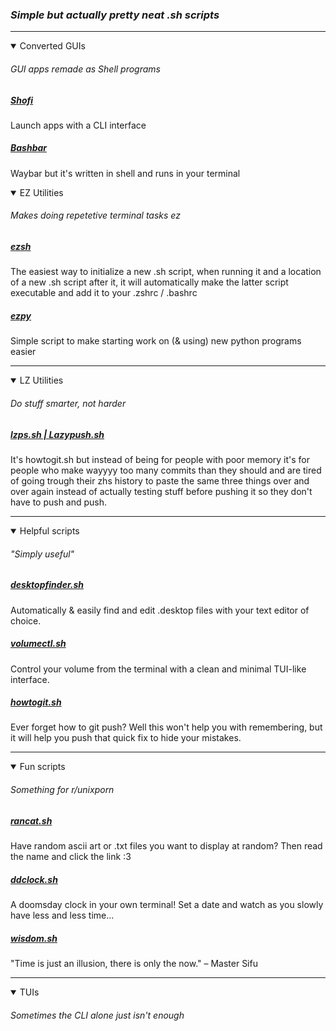 ### *Simple but actually pretty neat .sh scripts*
-- -
<details open>
<summary>Converted GUIs</summary>

###### *GUI apps remade as Shell programs*

##### [Shofi](https://github.com/arxari/shofi)
Launch apps with a CLI interface

##### [Bashbar](https://github.com/arxari/bashbar)
Waybar but it's written in shell and runs in your terminal
</details open>


<details open>
<summary>EZ Utilities</summary>

###### *Makes doing repetetive terminal tasks ez*
##### [ezsh](https://github.com/AAATBSGSHU/ezsh)
The easiest way to initialize a new .sh script, when running it and a location of a new .sh script after it, it will automatically make the latter script executable and add it to your .zshrc / .bashrc

##### [ezpy](https://github.com/AAATBSGSHU/ezpy)
Simple script to make starting work on (& using) new python programs easier
-- -
</details open>

<details open>
<summary>LZ Utilities</summary>

###### *Do stuff smarter, not harder*
##### [lzps.sh | Lazypush.sh](https://github.com/AAATBSGSHU/lzps.sh)
It's howtogit.sh but instead of being for people with poor memory it's for people who make wayyyy too many commits than they should and are tired of going trough their zhs history to paste the same three things over and over again instead of actually testing stuff before pushing it so they don't have to push and push.
-- -
</details open>

<details open>
<summary>Helpful scripts</summary>

###### *"Simply useful"*
##### [desktopfinder.sh](https://github.com/AAATBSGSHU/desktopfinder.sh)
Automatically & easily find and edit .desktop files with your text editor of choice.
##### [volumectl.sh](https://github.com/AAATBSGSHU/volumectl.sh)
Control your volume from the terminal with a clean and minimal TUI-like interface.

##### [howtogit.sh](https://github.com/AAATBSGSHU/howtogit.sh)
Ever forget how to git push? Well this won't help you with remembering, but it will help you push that quick fix to hide your mistakes.
-- -
</details open>


<details open>
<summary>Fun scripts</summary>

###### *Something for r/unixporn*
##### [rancat.sh](https://github.com/AAATBSGSHU/rancat.sh)
Have random ascii art or .txt files you want to display at random? Then read the name and click the link :3

##### [ddclock.sh](https://github.com/AAATBSGSHU/ddclock.sh)
A doomsday clock in your own terminal! Set a date and watch as you slowly have less and less time...

##### [wisdom.sh](https://github.com/AAATBSGSHU/wisdom.sh)
"Time is just an illusion, there is only the now." – Master Sifu
-- -
</details open>


<details open>
<summary>TUIs</summary>

###### *Sometimes the CLI alone just isn't enough*

</details open>

